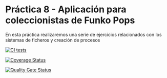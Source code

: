 # Práctica 8 - Aplicación para coleccionistas de Funko Pops

En esta práctica realizaremos una serie de ejercicios relacionados con los sistemas de ficheros y creación de procesos

[![CI tests](https://github.com/ULL-ESIT-INF-DSI-2425/prct06-generics-solid-Sandroleonn/actions/workflows/ci.yml/badge.svg)](https://github.com/ULL-ESIT-INF-DSI-2425/prct06-generics-solid-Sandroleonn/actions/workflows/ci.yml)

[![Coverage Status](https://coveralls.io/repos/github/ULL-ESIT-INF-DSI-2425/prct06-generics-solid-Sandroleonn/badge.svg?branch=main)](https://coveralls.io/github/ULL-ESIT-INF-DSI-2425/prct06-generics-solid-Sandroleonn?branch=main)

[![Quality Gate Status](https://sonarcloud.io/api/project_badges/measure?project=ULL-ESIT-INF-DSI-2425_prct06-generics-solid-alu0101560250&metric=alert_status)](https://sonarcloud.io/summary/new_code?id=ULL-ESIT-INF-DSI-2425_prct06-generics-solid-alu0101560250)
